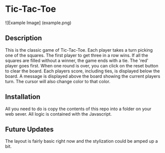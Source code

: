 # Tic-Tac-Toe
![Example Image] (example.png)
## Description
This is the classic game of Tic-Tac-Toe. Each player takes a turn picking one of the squares. The first player to get three in a row wins. If all the squares are filled without a winner, the game ends with a tie. The 'red' player goes first. When one round is over, you can click on the reset button to clear the board. Each players score, including ties, is displayed below the board. A message is displayed above the board showing the current players turn. The cursor will also change color to that color. 

## Installation
All you need to do is copy the contents of this repo into a folder on your web sever. All logic is contained with the Javascript.

## Future Updates
The layout is fairly basic right now and the stylization could be amped up a bit. 
